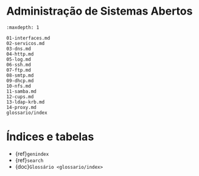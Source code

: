 
Administração de Sistemas Abertos
=======================================

```{toctree}
:maxdepth: 1

01-interfaces.md
02-servicos.md
03-dns.md
04-http.md
05-log.md
06-ssh.md
07-ftp.md
08-smtp.md
09-dhcp.md
10-nfs.md
11-samba.md
12-cups.md
13-ldap-krb.md
14-proxy.md
glossario/index
```

Índices e tabelas
==================

* {ref}`genindex`
* {ref}`search`
* {doc}`Glossário <glossario/index>`
